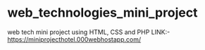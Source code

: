 # web_technologies_mini_project
web tech mini project using HTML, CSS and PHP
LINK:-
https://miniprojecthotel.000webhostapp.com/
